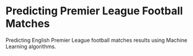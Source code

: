 # Predicting Premier League Football Matches
Predicting English Premier League football matches results using Machine Learning algorithms.
